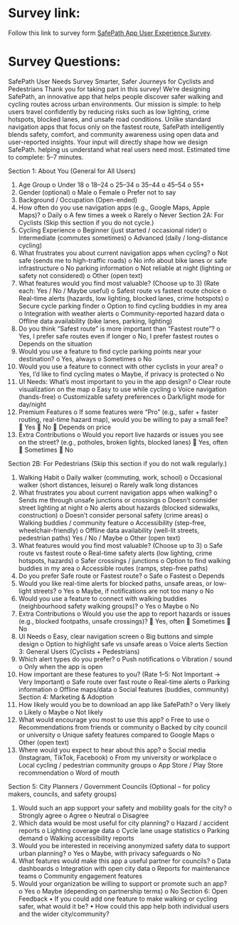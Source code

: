 # Survey link:
Follow this link to survey form [SafePath App User Experience Survey](https://docs.google.com/forms/d/1ifby8XspiDzlwL2EFAQ8uEt1RyQw2QgGIVcmwY7dVtA/edit).



# Survey Questions:
SafePath User Needs Survey
Smarter, Safer Journeys for Cyclists and Pedestrians
Thank you for taking part in this survey!
We’re designing SafePath, an innovative app that helps people discover safer walking and cycling routes across urban environments.
Our mission is simple: to help users travel confidently by reducing risks such as low lighting, crime hotspots, blocked lanes, and unsafe road conditions.
Unlike standard navigation apps that focus only on the fastest route, SafePath intelligently blends safety, comfort, and community awareness using open data and user-reported insights.
Your input will directly shape how we design SafePath. helping us understand what real users need most.
Estimated time to complete: 5–7 minutes.
 

Section 1: About You (General for All Users)
1.	Age Group
o	Under 18
o	18–24
o	25–34
o	35–44
o	45–54
o	55+
2.	Gender (optional)
o	Male
o	Female
o	Prefer not to say
3.	Background / Occupation
(Open-ended)
4.	How often do you use navigation apps (e.g., Google Maps, Apple Maps)?
o	Daily
o	A few times a week
o	Rarely
o	Never
Section 2A: For Cyclists
(Skip this section if you do not cycle.)
1.	Cycling Experience
o	Beginner (just started / occasional rider)
o	Intermediate (commutes sometimes)
o	Advanced (daily / long-distance cycling)
2.	What frustrates you about current navigation apps when cycling?
o	Not safe (sends me to high-traffic roads)
o	No info about bike lanes or safe infrastructure
o	No parking information
o	Not reliable at night (lighting or safety not considered)
o	Other (open text)
3.	What features would you find most valuable? (Choose up to 3)
(Rate each: Yes / No / Maybe useful)
o	Safest route vs fastest route choice
o	Real-time alerts (hazards, low lighting, blocked lanes, crime hotspots)
o	Secure cycle parking finder
o	Option to find cycling buddies in my area
o	Integration with weather alerts
o	Community-reported hazard data
o	Offline data availability (bike lanes, parking, lighting)
4.	Do you think “Safest route” is more important than “Fastest route”?
o	Yes, I prefer safe routes even if longer
o	No, I prefer fastest routes
o	Depends on the situation
5.	Would you use a feature to find cycle parking points near your destination?
o	Yes, always
o	Sometimes
o	No
6.	Would you use a feature to connect with other cyclists in your area?
o	Yes, I’d like to find cycling mates
o	Maybe, if privacy is protected
o	No
7.	UI Needs: What’s most important to you in the app design?
o	Clear route visualization on the map
o	Easy to use while cycling
o	Voice navigation (hands-free)
o	Customizable safety preferences
o	Dark/light mode for day/night
8.	Premium Features
o	If some features were “Pro” (e.g., safer + faster routing, real-time hazard map), would you be willing to pay a small fee?
	Yes
	No
	Depends on price
9.	Extra Contributions
o	Would you report live hazards or issues you see on the street? (e.g., potholes, broken lights, blocked lanes)
	Yes, often
	Sometimes
	No

Section 2B: For Pedestrians
(Skip this section if you do not walk regularly.)
1.	Walking Habit
o	Daily walker (commuting, work, school)
o	Occasional walker (short distances, leisure)
o	Rarely walk long distances
2.	What frustrates you about current navigation apps when walking?
o	Sends me through unsafe junctions or crossings
o	Doesn’t consider street lighting at night
o	No alerts about hazards (blocked sidewalks, construction)
o	Doesn’t consider personal safety (crime areas)
o	Walking buddies / community feature
o	Accessibility (step-free, wheelchair-friendly)
o	Offline data availability (well-lit streets, pedestrian paths)  Yes / No / Maybe
o	Other (open text)
3.	What features would you find most valuable? (Choose up to 3)
o	Safe route vs fastest route
o	Real-time safety alerts (low lighting, crime hotspots, hazards)
o	Safer crossings / junctions
o	Option to find walking buddies in my area
o	Accessible routes (ramps, step-free paths)
4.	Do you prefer Safe route or Fastest route?
o	Safe
o	Fastest
o	Depends
5.	Would you like real-time alerts for blocked paths, unsafe areas, or low-light streets?
o	Yes
o	Maybe, if notifications are not too many
o	No
6.	Would you use a feature to connect with walking buddies (neighbourhood safety walking groups)?
o	Yes
o	Maybe
o	No
7.	Extra Contributions
o	Would you use the app to report hazards or issues (e.g., blocked footpaths, unsafe crossings)?
	Yes, often
	Sometimes
	No
8.	UI Needs
o	Easy, clear navigation screen
o	Big buttons and simple design
o	Option to highlight safe vs unsafe areas
o	Voice alerts
Section 3: General Users (Cyclists + Pedestrians)
1.	Which alert types do you prefer?
o	Push notifications
o	Vibration / sound
o	Only when the app is open
2.	How important are these features to you? (Rate 1–5: Not Important → Very Important)
o	Safe route over fast route
o	Real-time alerts
o	Parking information
o	Offline maps/data
o	Social features (buddies, community)
Section 4: Marketing & Adoption
1.	How likely would you be to download an app like SafePath?
o	Very likely
o	Likely
o	Maybe
o	Not likely
2.	What would encourage you most to use this app?
o	Free to use
o	Recommendations from friends or community
o	Backed by city council or university
o	Unique safety features compared to Google Maps
o	Other (open text)
3.	Where would you expect to hear about this app?
o	Social media (Instagram, TikTok, Facebook)
o	From my university or workplace
o	Local cycling / pedestrian community groups
o	App Store / Play Store recommendation
o	Word of mouth
 
Section 5: City Planners / Government Councils
(Optional – for policy makers, councils, and safety groups)
1.	Would such an app support your safety and mobility goals for the city?
o	Strongly agree
o	Agree
o	Neutral
o	Disagree
2.	Which data would be most useful for city planning?
o	Hazard / accident reports
o	Lighting coverage data
o	Cycle lane usage statistics
o	Parking demand
o	Walking accessibility reports
3.	Would you be interested in receiving anonymized safety data to support urban planning?
o	Yes
o	Maybe, with privacy safeguards
o	No
4.	What features would make this app a useful partner for councils?
o	Data dashboards
o	Integration with open city data
o	Reports for maintenance teams
o	Community engagement features
5.	Would your organization be willing to support or promote such an app?
o	Yes
o	Maybe (depending on partnership terms)
o	No
Section 6: Open Feedback
•	If you could add one feature to make walking or cycling safer, what would it be?
•	How could this app help both individual users and the wider city/community?
